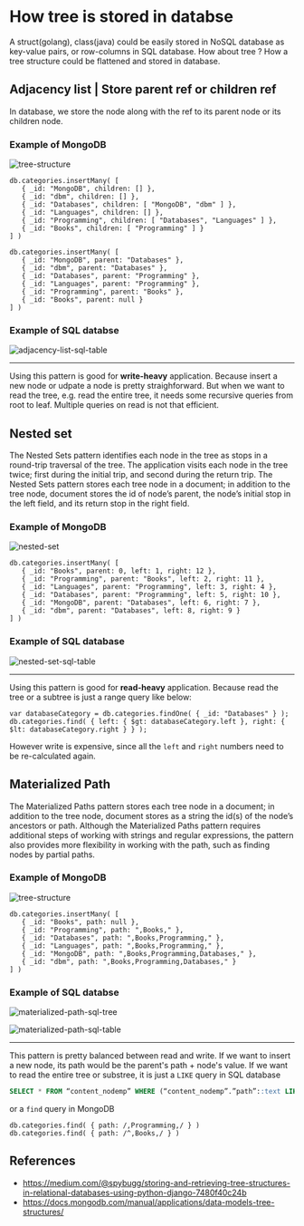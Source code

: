 # How tree is stored in databse

A struct(golang), class(java) could be easily stored in NoSQL database as key-value pairs, or row-columns in SQL database.
How about tree ? How a tree structure could be flattened and stored in database.

## Adjacency list | Store parent ref or children ref

In database, we store the node along with the ref to its parent node or its children node.

### Example of MongoDB

![tree-structure](./resources/tree-structure.png)

``` MongoDB
db.categories.insertMany( [
   { _id: "MongoDB", children: [] },
   { _id: "dbm", children: [] },
   { _id: "Databases", children: [ "MongoDB", "dbm" ] },
   { _id: "Languages", children: [] },
   { _id: "Programming", children: [ "Databases", "Languages" ] },
   { _id: "Books", children: [ "Programming" ] }
] )
```

``` MongoDB
db.categories.insertMany( [
   { _id: "MongoDB", parent: "Databases" },
   { _id: "dbm", parent: "Databases" },
   { _id: "Databases", parent: "Programming" },
   { _id: "Languages", parent: "Programming" },
   { _id: "Programming", parent: "Books" },
   { _id: "Books", parent: null }
] )
```

### Example of SQL databse

![adjacency-list-sql-table](./resources/adjacency-list-sql-table.png)

---

Using this pattern is good for **write-heavy** application. Because insert a new node or udpate a node is pretty straighforward. But when we want to read the tree, e.g. read the entire tree, it needs some recursive queries from root to leaf. Multiple queries on read is not that efficient.

## Nested set

The Nested Sets pattern identifies each node in the tree as stops in a round-trip traversal of the tree. The application visits each node in the tree twice; first during the initial trip, and second during the return trip. The Nested Sets pattern stores each tree node in a document; in addition to the tree node, document stores the id of node’s parent, the node’s initial stop in the left field, and its return stop in the right field.

### Example of MongoDB

![nested-set](./resources/nested-set.png)

``` MongoDB
db.categories.insertMany( [
   { _id: "Books", parent: 0, left: 1, right: 12 },
   { _id: "Programming", parent: "Books", left: 2, right: 11 },
   { _id: "Languages", parent: "Programming", left: 3, right: 4 },
   { _id: "Databases", parent: "Programming", left: 5, right: 10 },
   { _id: "MongoDB", parent: "Databases", left: 6, right: 7 },
   { _id: "dbm", parent: "Databases", left: 8, right: 9 }
] )
```

### Example of SQL database

![nested-set-sql-table](./resources/nested-set-sql-table.png)

---

Using this pattern is good for **read-heavy** application. Because read the tree or a subtree is just a range query like below:

``` MongoDB
var databaseCategory = db.categories.findOne( { _id: "Databases" } );
db.categories.find( { left: { $gt: databaseCategory.left }, right: { $lt: databaseCategory.right } } );
```

However write is expensive, since all the `left` and `right` numbers need to be re-calculated again.

## Materialized Path

The Materialized Paths pattern stores each tree node in a document; in addition to the tree node, document stores as a string the id(s) of the node’s ancestors or path. Although the Materialized Paths pattern requires additional steps of working with strings and regular expressions, the pattern also provides more flexibility in working with the path, such as finding nodes by partial paths.

### Example of MongoDB

![tree-structure](./resources/tree-structure.png)

``` MongoDB
db.categories.insertMany( [
   { _id: "Books", path: null },
   { _id: "Programming", path: ",Books," },
   { _id: "Databases", path: ",Books,Programming," },
   { _id: "Languages", path: ",Books,Programming," },
   { _id: "MongoDB", path: ",Books,Programming,Databases," },
   { _id: "dbm", path: ",Books,Programming,Databases," }
] )
```

### Example of SQL databse

![materialized-path-sql-tree](./resources/materialized-path-sql-tree.png)

![materialized-path-sql-table](./resources/materialized-path-sql-table.png)

---

This pattern is pretty balanced between read and write. If we want to insert a new node, its path would be the parent's path + node's value. If we want to read the entire tree or substree, it is just a `LIKE` query in SQL database

``` SQL
SELECT * FROM “content_nodemp” WHERE (“content_nodemp”.”path”::text LIKE ‘00010001%’ AND “content_nodemp”.”depth” >= 2
```

or a `find` query in MongoDB

``` MongoDB
db.categories.find( { path: /,Programming,/ } )
db.categories.find( { path: /^,Books,/ } )
```

## References

- <https://medium.com/@spybugg/storing-and-retrieving-tree-structures-in-relational-databases-using-python-django-7480f40c24b>
- <https://docs.mongodb.com/manual/applications/data-models-tree-structures/>
